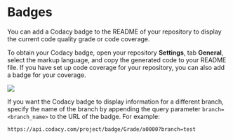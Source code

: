 # Badges

You can add a Codacy badge to the README of your repository to display the current code quality grade or code coverage.

To obtain your Codacy badge, open your repository **Settings**, tab **General**, select the markup language, and copy the generated code to your README file. If you have set up code coverage for your repository, you can also add a badge for your coverage.

![](/images/codacy-badge.png)

If you want the Codacy badge to display information for a different branch, specify the name of the branch by appending the query parameter `branch=<branch_name>` to the URL of the badge. For example:

```text
https://api.codacy.com/project/badge/Grade/a0000?branch=test
```